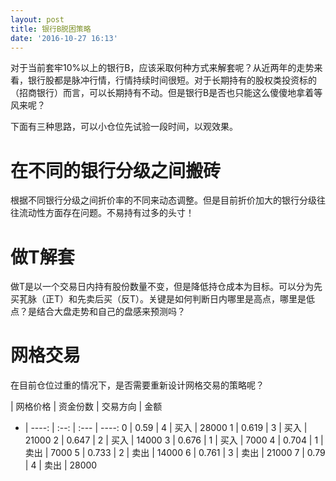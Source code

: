 ```yaml
---
layout: post
title: 银行B脱困策略
date: '2016-10-27 16:13'
---
```


对于当前套牢10%以上的银行B，应该采取何种方式来解套呢？从近两年的走势来看，银行股都是脉冲行情，行情持续时间很短。对于长期持有的股权类投资标的（招商银行）而言，可以长期持有不动。但是银行B是否也只能这么傻傻地拿着等风来呢？

下面有三种思路，可以小仓位先试验一段时间，以观效果。

# 在不同的银行分级之间搬砖

根据不同银行分级之间折价率的不同来动态调整。但是目前折价加大的银行分级往往流动性方面存在问题。不易持有过多的头寸！

# 做T解套

做T是以一个交易日内持有股份数量不变，但是降低持仓成本为目标。可以分为先买芤脉（正T）和先卖后买（反T）。关键是如何判断日内哪里是高点，哪里是低点？是结合大盘走势和自己的盘感来预测吗？

# 网格交易

在目前仓位过重的情况下，是否需要重新设计网格交易的策略呢？

  |  网格价格 | 资金份数 | 交易方向 |    金额
- | ----: | :--: | :--- | ----:
0 |  0.59 |  4   | 买入   | 28000
1 | 0.619 |  3   | 买入   | 21000
2 | 0.647 |  2   | 买入   | 14000
3 | 0.676 |  1   | 买入   |  7000
4 | 0.704 |  1   | 卖出   |  7000
5 | 0.733 |  2   | 卖出   | 14000
6 | 0.761 |  3   | 卖出   | 21000
7 |  0.79 |  4   | 卖出   | 28000
